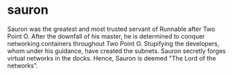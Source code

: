 sauron
======

Sauron was the greatest and most trusted servant of Runnable after Two Point O.  After the downfall of his master, he is determined to conquer networking containers throughout Two Point O.  Stupifying the developers, whom under his guidance, have created the subnets. Sauron secretly forges virtual networks in the docks.  Hence, Sauron is deemed "The Lord of the networks".
